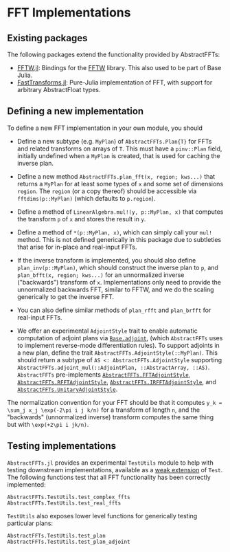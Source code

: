 # FFT Implementations

## Existing packages

The following packages extend the functionality provided by AbstractFFTs:

* [FFTW.jl](https://github.com/JuliaMath/FFTW.jl): Bindings for the
  [FFTW](http://www.fftw.org) library. This also used to be part of Base Julia.
* [FastTransforms.jl](https://github.com/JuliaApproximation/FastTransforms.jl):
  Pure-Julia implementation of FFT, with support for arbitrary AbstractFloat types.

## Defining a new implementation

To define a new FFT implementation in your own module, you should

* Define a new subtype (e.g. `MyPlan`) of `AbstractFFTs.Plan{T}` for FFTs and related transforms on arrays of `T`.
  This must have a `pinv::Plan` field, initially undefined when a `MyPlan` is created, that is used for caching the
  inverse plan.

* Define a new method `AbstractFFTs.plan_fft(x, region; kws...)` that returns a `MyPlan` for at least some types of
  `x` and some set of dimensions `region`.   The `region` (or a copy thereof) should be accessible via `fftdims(p::MyPlan)` (which defaults to `p.region`).

* Define a method of `LinearAlgebra.mul!(y, p::MyPlan, x)` that computes the transform `p` of `x` and stores the result in `y`.

* Define a method of `*(p::MyPlan, x)`, which can simply call your `mul!` method.
  This is not defined generically in this package due to subtleties that arise for in-place and real-input FFTs.

* If the inverse transform is implemented, you should also define `plan_inv(p::MyPlan)`, which should construct the
  inverse plan to `p`, and `plan_bfft(x, region; kws...)` for an unnormalized inverse ("backwards") transform of `x`.
  Implementations only need to provide the unnormalized backwards FFT, similar to FFTW, and we do the scaling generically
  to get the inverse FFT.

* You can also define similar methods of `plan_rfft` and `plan_brfft` for real-input FFTs.

* We offer an experimental `AdjointStyle` trait to enable automatic computation of adjoint plans via [`Base.adjoint`](@ref),
(which `AbstractFFTs` uses to implement reverse-mode differentiation rules). To support adjoints in a new plan, define the trait `AbstractFFTs.AdjointStyle(::MyPlan)`. This should return a subtype of `AS <: AbstractFFTs.AdjointStyle` supporting `AbstractFFTs.adjoint_mul(::AdjointPlan, ::AbstractArray, ::AS)`. `AbstractFFTs` pre-implements [`AbstractFFTs.FFTAdjointStyle`](@ref), [`AbstractFFTs.RFFTAdjointStyle`](@ref),
[`AbstractFFTs.IRFFTAdjointStyle`](@ref), and [`AbstractFFTs.UnitaryAdjointStyle`](@ref).

The normalization convention for your FFT should be that it computes ``y_k = \sum_j x_j \exp(-2\pi i j k/n)`` for a transform of
length ``n``, and the "backwards" (unnormalized inverse) transform computes the same thing but with ``\exp(+2\pi i jk/n)``.

## Testing implementations

`AbstractFFTs.jl` provides an experimental `TestUtils` module to help with testing downstream implementations,
available as a [weak extension](https://pkgdocs.julialang.org/v1.9/creating-packages/#Conditional-loading-of-code-in-packages-(Extensions)) of `Test`.
The following functions test that all FFT functionality has been correctly implemented:
```@docs
AbstractFFTs.TestUtils.test_complex_ffts
AbstractFFTs.TestUtils.test_real_ffts
```
`TestUtils` also exposes lower level functions for generically testing particular plans:
```@docs
AbstractFFTs.TestUtils.test_plan
AbstractFFTs.TestUtils.test_plan_adjoint
```
